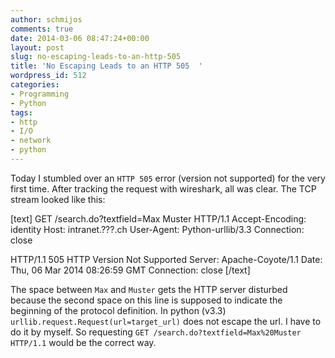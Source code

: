 ```yaml
---
author: schmijos
comments: true
date: 2014-03-06 08:47:24+00:00
layout: post
slug: no-escaping-leads-to-an-http-505
title: 'No Escaping Leads to an HTTP 505  '
wordpress_id: 512
categories:
- Programming
- Python
tags:
- http
- I/O
- network
- python
---
```


Today I stumbled over an `HTTP 505` error (version not supported) for the very first time. After tracking the request with wireshark, all was clear. The TCP stream looked like this:

[text]
GET /search.do?textfield=Max Muster HTTP/1.1
Accept-Encoding: identity
Host: intranet.???.ch
User-Agent: Python-urllib/3.3
Connection: close

HTTP/1.1 505 HTTP Version Not Supported
Server: Apache-Coyote/1.1
Date: Thu, 06 Mar 2014 08:26:59 GMT
Connection: close
[/text]

The space between `Max` and `Muster` gets the HTTP server disturbed because the second space on this line is supposed to indicate the beginning of the protocol definition. In python (v3.3) `urllib.request.Request(url=target_url)` does not escape the url. I have to do it by myself. So requesting `GET /search.do?textfield=Max%20Muster HTTP/1.1` would be the correct way.
